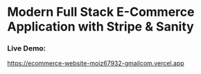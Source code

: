 
# Modern Full Stack E-Commerce Application with Stripe & Sanity

### Live Demo:
https://ecommerce-website-moiz67932-gmailcom.vercel.app
